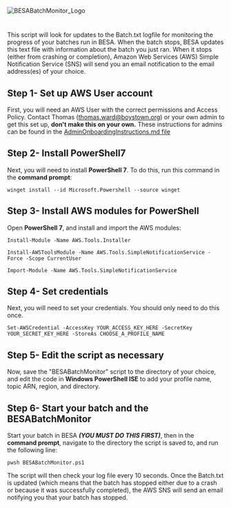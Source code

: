 ![BESABatchMonitor_Logo](https://github.com/tward-3/BESABatchMonitor/assets/59423939/6dea59cd-d13e-40b7-8682-8b3d210642c1)
# 
This script will look for updates to the Batch.txt logfile for monitoring the progress of your batches run in BESA. When the batch stops, BESA updates this text file with information about the batch you just ran. When it stops (either from crashing or completion), Amazon Web Services (AWS) Simple Notification Service (SNS) will send you an email notification to the email address(es) of your choice.


## Step 1- Set up AWS User account
First, you will need an AWS User with the correct permissions and Access Policy. Contact Thomas (thomas.ward@boystown.org) or your own admin to get this set up, **don't make this on your own.**
These instructions for admins can be found in the [AdminOnboardingInstructions.md file](https://github.com/tward-3/BESABatchMonitor/blob/main/AdminOnboardingInstructions.md)

## Step 2- Install PowerShell7
Next, you will need to install **PowerShell 7**. To do this, run this command in the **command prompt**:

```
winget install --id Microsoft.Powershell --source winget
```

## Step 3- Install AWS modules for PowerShell
Open **PowerShell 7**, and install and import the AWS modules:

```
Install-Module -Name AWS.Tools.Installer
```

```
Install-AWSToolsModule -Name AWS.Tools.SimpleNotificationService -Force -Scope CurrentUser
```

```
Import-Module -Name AWS.Tools.SimpleNotificationService
```

## Step 4- Set credentials
Next, you will need to set your credentials. You should only need to do this once.

```
Set-AWSCredential -AccessKey YOUR_ACCESS_KEY_HERE -SecretKey YOUR_SECRET_KEY_HERE -StoreAs CHOOSE_A_PROFILE_NAME
```
## Step 5- Edit the script as necessary
Now, save the "BESABatchMonitor" script to the directory of your choice, and edit the code in **Windows PowerShell ISE** to add your profile name, topic ARN, region, and directory.

## Step 6- Start your batch and the BESABatchMonitor
Start your batch in BESA ***(YOU MUST DO THIS FIRST)***, then in the **command prompt**, navigate to the directory the script is saved to, and run the following line:

```
pwsh BESABatchMonitor.ps1
```

The script will then check your log file every 10 seconds. Once the Batch.txt is updated (which means that the batch has stopped either due to a crash or because it was successfully completed), the AWS SNS will send an email notifying you that your batch has stopped.
